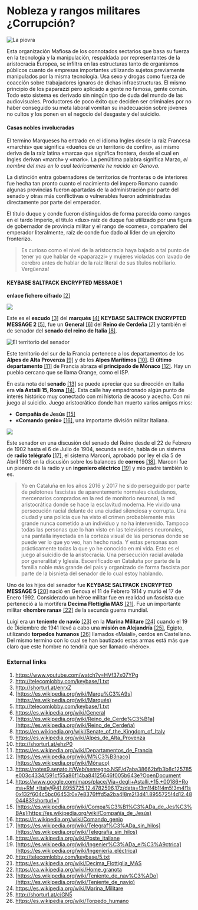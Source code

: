 # Nobleza y rangos militares ¿Corrupción?

![La piovra](http://telecomlobby.com/Images/lapiovra.webp)

Esta organización Mafiosa de los connotados sectarios que basa su fuerza en la tecnología y la manipulación, respaldada por representantes de la aristocracia Europea, se infiltra en las estructuras tanto de organismos públicos cuanto de empresas importantes utilizando sujetos previamente manipulados por la misma tecnología. Usa sexo y drogas como fuerza de coacción sobre trabajadores ignaros de dichas infraestructuras. El mismo principio de los paparazzi pero aplicado a gente no famosa, gente común. Todo esto sistema es derivado sin ningún tipo de duda del mundo de las audiovisuales. Productores de poco éxito que deciden ser criminales por no haber conseguido su meta laboral vomitan su inadecuación sobre jóvenes no cultos y los ponen en el negocio del desgaste y del suicidio. 

#### Casas nobles involucradas 

El termino Marqueses ha entrado en el idioma Ingles desde la raíz Francesa «marchis» que significa «dueños de un territorio de confín», así mismo deriva de la raíz latina «marca» que significa frontera, desde el cual en Ingles derivan «march»  y «mark». La penúltima palabra significa Marzo, *el nombre del mes en lo cual teóricamente he nacido en Genova.*  

La distinción entra gobernadores de territorios de fronteras o de interiores fue hecha tan pronto cuanto el nacimiento del impero Romano cuando algunas provincias fueron apartadas de la administración por parte del senado y otras más conflictivas o vulnerables fueron administradas directamente por parte del emperador. 

El titulo duque y conde fueron distinguidos de forma parecida como rangos en el tardo Imperio, el  titulo «dux» raíz de duque fue utilizado por una figura de gobernador de provincia militar y el rango de «comes», compañero del emperador literalmente, raíz de conde fue dado al líder de un ejercito fronterizo.  

> Es curioso como el nivel de la aristocracia haya bajado a tal punto de tener yo que hablar de «paparazzi» y mujeres violadas con lavado de cerebro antes de hablar de la raíz literal de sus títulos nobiliario. Vergüenza! 

#### KEYBASE SALTPACK ENCRYPTED MESSAGE 1

**enlace fichero cifrado** [[2]](http://telecomlobby.com/keybase/1.txt)

![](http://telecomlobby.com/Images/81207908_10221833008156953_4700509236348583936_n.jpg)

Este es el **escudo** [[3]](shorturl.at/enrxZ) del **marqués** [[4]](https://es.wikipedia.org/wiki/Marqu%C3%A9s) **KEYBASE SALTPACK ENCRYPTED MESSAGE 2** [[5]](http://telecomlobby.com/keybase/1.txt), fue un **General** [[6]](https://es.wikipedia.org/wiki/General) del **Reino de Cerdeña** [[7]](https://es.wikipedia.org/wiki/Reino_de_Cerde%C3%B1a) y también el de senador del **senado del reino de Italia** [[8]](https://en.wikipedia.org/wiki/Senate_of_the_Kingdom_of_Italy).

![El territorio del senador](http://telecomlobby.com/Images/marchesedlp.jpg)

Este territorio del sur de la Francia pertenece a los departamentos de los **Alpes de Alta Provenza** [[9]](https://es.wikipedia.org/wiki/Alpes_de_Alta_Provenza) y de los **Alpes Marítimos** [[10]](http://shorturl.at/ehzP0).  El **último departamento** [[11]](https://es.wikipedia.org/wiki/Departamentos_de_Francia) de Francia abraza el **principado de Mónaco** [[12]](https://es.wikipedia.org/wiki/M%C3%B3naco). Hay un pueblo cercano que se llama Orange, como el ISP. 

En esta nota del **senado** [[13]](https://notes9.senato.it/Web/senregno.NSF/d7aba38662bfb3b8c125785e003c4334/591cf55a86f14ba84125646f005b643e?OpenDocument) se puede apreciar que su dirección en Italia era **vía Astalli 15, Roma** [[14]](https://www.google.com/maps/place/Via+degli+Astalli,+15,+00186+Roma+RM,+Italy/@41.8955725,12.4782596,17z/data=!3m1!4b1!4m5!3m4!1s0x132f604c5bc06453:0x7e8376fffd5a2ba4!8m2!3d41.8955725!4d12.4804483?shorturl=1). Esta calle hay empadronado algún punto de interés histórico muy conectado con mi historia de acoso y acecho. Con mi juego al suicidio. Juego aristocrático donde han muerto varios amigos mios:

- **Compañía de Jesús** [[15]](https://es.wikipedia.org/wiki/Compa%C3%B1%C3%ADa_de_Jes%C3%BAs)
- **«Comando genio»** [[16]](https://it.wikipedia.org/wiki/Comando_genio), una importante división militar Italiana. 

![](http://telecomlobby.com/Images/astalli1.png)

Este senador en una discusión del senado del Reino desde el 22 de Febrero de 1902 hasta el 6 de Julio de 1904, secunda sesión, habla de un sistema de **radio telégrafo** [[17]](https://es.wikipedia.org/wiki/Telegraf%C3%ADa_sin_hilos), el sistema Marconi, aprobado por ley el día 5 de Abril 1903 en la discusión sobre los balances de **correos** [[18]](https://es.wikipedia.org/wiki/Poste_italiane). Marconi fue un pionero de la radio y un **ingeniero eléctrico** [[19]](https://es.wikipedia.org/wiki/Ingenier%C3%ADa_el%C3%A9ctrica) y mio padre también lo es. 

> Yo en Cataluña en los años 2016 y 2017 he sido perseguido por parte de pelotones fascistas de aparentemente normales ciudadanos, mercenarios comprados en la red de monitorio neuronal, la red aristocrática donde se hace la esclavitud moderna. He vivido una persecución racial delante de una ciudad silenciosa y corrupta. Una ciudad y una policía que ha visto el crimen probablemente más grande nunca cometido a un individuo y no ha intervenido. Tampoco todas las personas que lo han visto en las televisiones neuronales, una pantalla inyectada en la corteza visual de las personas donde se puede ver lo que yo veo, han hecho nada. Y estas personas son prácticamente todas la que yo he conocido en mi vida. Esto es el juego al suicidio de la aristocracia. Una persecución racial avalada por generalitat y Iglesia. Escenificado en Cataluña por parte de la familia noble más grande del país y organizado de forma fascista por parte de la bisnieta del senador de lo cual estoy hablando. 

Uno de los hijos del senador fue **KEYBASE SALTPACK ENCRYPTED MESSAGE 5** [[20]](http://telecomlobby.com/keybase/5.txt) nació en Genova el 11 de Febrero 1914 y murió el 17 de Enero 1992. Considerado un héroe militar fue en realidad un fascista que perteneció a la mortífera **Decima Flottiglia MAS** [[21]](https://es.wikipedia.org/wiki/Decima_Flottiglia_MAS). Fue un importante militar **«hombre rana»** [[22]](https://ca.wikipedia.org/wiki/Home_granota) de la secunda guerra mundial. 

Luigi era un **teniente de navío** [[23]](https://es.wikipedia.org/wiki/Teniente_de_nav%C3%ADo) en la **Marina Militare** [[24]](https://es.wikipedia.org/wiki/Marina_Militare) cuando el 19 de Diciembre de 1941 llevó a cabo una **misión en Alejandría** [[25]](http://shorturl.at/cjGN5), Egipto, utilizando **torpedos humanos** [[26]](https://es.wikipedia.org/wiki/Torpedo_humano) llamados «Maiali», cerdos en Castellano. Del mismo termino con lo cual se han bautizado estas armas está más que claro que este hombre no tendría que ser llamado «héroe». 

### External links 

1. https://www.youtube.com/watch?v=HVf37x07YPg
2. http://telecomlobby.com/keybase/1.txt
3. http://shorturl.at/enrxZ
4. [https://es.wikipedia.org/wiki/Marqu%C3%A9s](https://es.wikipedia.org/wiki/Marqués)
5. http://telecomlobby.com/keybase/1.txt
6. https://es.wikipedia.org/wiki/General
7. [https://es.wikipedia.org/wiki/Reino_de_Cerde%C3%B1a](https://es.wikipedia.org/wiki/Reino_de_Cerdeña)
8. https://en.wikipedia.org/wiki/Senate_of_the_Kingdom_of_Italy
9. https://es.wikipedia.org/wiki/Alpes_de_Alta_Provenza
10. http://shorturl.at/ehzP0
11. https://es.wikipedia.org/wiki/Departamentos_de_Francia
12. [https://es.wikipedia.org/wiki/M%C3%B3naco](https://es.wikipedia.org/wiki/Mónaco)
13. https://notes9.senato.it/Web/senregno.NSF/d7aba38662bfb3b8c125785e003c4334/591cf55a86f14ba84125646f005b643e?OpenDocument 
14. https://www.google.com/maps/place/Via+degli+Astalli,+15,+00186+Roma+RM,+Italy/@41.8955725,12.4782596,17z/data=!3m1!4b1!4m5!3m4!1s0x132f604c5bc06453:0x7e8376fffd5a2ba4!8m2!3d41.8955725!4d12.4804483?shorturl=1
15. [https://es.wikipedia.org/wiki/Compa%C3%B1%C3%ADa_de_Jes%C3%BAs](https://es.wikipedia.org/wiki/Compañía_de_Jesús)
16. https://it.wikipedia.org/wiki/Comando_genio
17. [https://es.wikipedia.org/wiki/Telegraf%C3%ADa_sin_hilos](https://es.wikipedia.org/wiki/Telegrafía_sin_hilos)
18. https://es.wikipedia.org/wiki/Poste_italiane
19. [https://es.wikipedia.org/wiki/Ingenier%C3%ADa_el%C3%A9ctrica](https://es.wikipedia.org/wiki/Ingeniería_eléctrica)
20. http://telecomlobby.com/keybase/5.txt
21. https://es.wikipedia.org/wiki/Decima_Flottiglia_MAS
22. https://ca.wikipedia.org/wiki/Home_granota
23. [https://es.wikipedia.org/wiki/Teniente_de_nav%C3%ADo](https://es.wikipedia.org/wiki/Teniente_de_navío)
24. https://es.wikipedia.org/wiki/Marina_Militare
25. http://shorturl.at/cjGN5
26. https://es.wikipedia.org/wiki/Torpedo_humano

